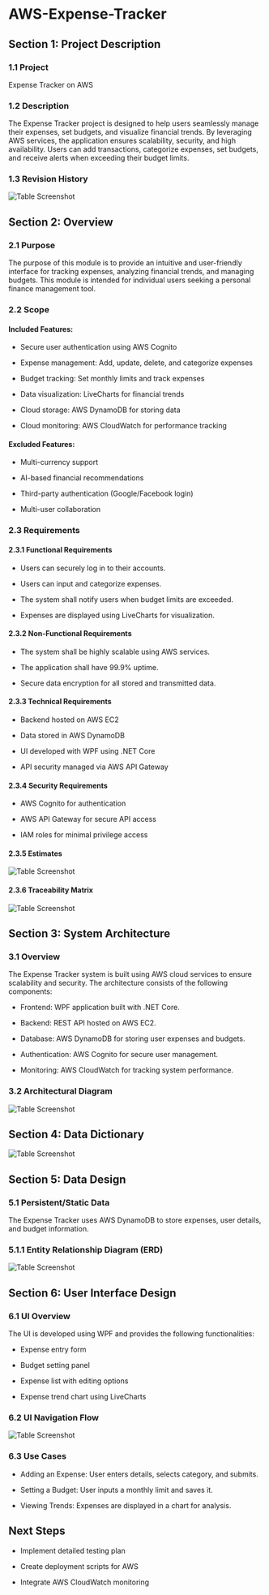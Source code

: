 # AWS-Expense-Tracker  

## Section 1: Project Description

### 1.1 Project

Expense Tracker on AWS

### 1.2 Description

The Expense Tracker project is designed to help users seamlessly manage their expenses, set budgets, and visualize financial trends. By leveraging AWS services, the application ensures scalability, security, and high availability. Users can add transactions, categorize expenses, set budgets, and receive alerts when exceeding their budget limits.

### 1.3 Revision History
![Table Screenshot](Revision-Hestory.png)

## Section 2: Overview

### 2.1 Purpose

The purpose of this module is to provide an intuitive and user-friendly interface for tracking expenses, analyzing financial trends, and managing budgets. This module is intended for individual users seeking a personal finance management tool.

### 2.2 Scope

#### Included Features:

- Secure user authentication using AWS Cognito

- Expense management: Add, update, delete, and categorize expenses

- Budget tracking: Set monthly limits and track expenses

- Data visualization: LiveCharts for financial trends

- Cloud storage: AWS DynamoDB for storing data

- Cloud monitoring: AWS CloudWatch for performance tracking

#### Excluded Features:

- Multi-currency support

- AI-based financial recommendations

- Third-party authentication (Google/Facebook login)

- Multi-user collaboration


### 2.3 Requirements

#### 2.3.1 Functional Requirements

- Users can securely log in to their accounts.

- Users can input and categorize expenses.

- The system shall notify users when budget limits are exceeded.

- Expenses are displayed using LiveCharts for visualization.


#### 2.3.2 Non-Functional Requirements

- The system shall be highly scalable using AWS services.

- The application shall have 99.9% uptime.

- Secure data encryption for all stored and transmitted data.


#### 2.3.3 Technical Requirements

- Backend hosted on AWS EC2

- Data stored in AWS DynamoDB

- UI developed with WPF using .NET Core

- API security managed via AWS API Gateway


#### 2.3.4 Security Requirements

- AWS Cognito for authentication

- AWS API Gateway for secure API access

- IAM roles for minimal privilege access


#### 2.3.5 Estimates

![Table Screenshot](Estimate.png)

#### 2.3.6 Traceability Matrix

![Table Screenshot](TraceabilityMatrix.png)


## Section 3: System Architecture

### 3.1 Overview

The Expense Tracker system is built using AWS cloud services to ensure scalability and security. The architecture consists of the following components:

- Frontend: WPF application built with .NET Core.

- Backend: REST API hosted on AWS EC2.

- Database: AWS DynamoDB for storing user expenses and budgets.

- Authentication: AWS Cognito for secure user management.

- Monitoring: AWS CloudWatch for tracking system performance.


### 3.2 Architectural Diagram

![Table Screenshot](ArchitecturalDiagram.png)

## Section 4: Data Dictionary

![Table Screenshot](DataDictionary.png)


## Section 5: Data Design

### 5.1 Persistent/Static Data

The Expense Tracker uses AWS DynamoDB to store expenses, user details, and budget information.


### 5.1.1 Entity Relationship Diagram (ERD)

![Table Screenshot](EntityDiagram.png)



## Section 6: User Interface Design

### 6.1 UI Overview

The UI is developed using WPF and provides the following functionalities:

- Expense entry form

- Budget setting panel

- Expense list with editing options

- Expense trend chart using LiveCharts


### 6.2 UI Navigation Flow

![Table Screenshot](NavigationDiagram.png)



### 6.3 Use Cases

- Adding an Expense: User enters details, selects category, and submits.

- Setting a Budget: User inputs a monthly limit and saves it.

- Viewing Trends: Expenses are displayed in a chart for analysis.


## Next Steps

- Implement detailed testing plan

- Create deployment scripts for AWS

- Integrate AWS CloudWatch monitoring






